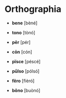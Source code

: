# Orthographia

* **bene** [bèné]
* **tono** [tònó]

* **pēr** [pér]
* **cōn** [cón]

* **pïsce** [péscé]
* **půlso** [pólsó]

* **fẽro** [fièró]
* **bõno** [buònó]

